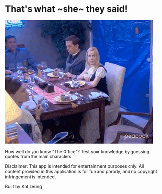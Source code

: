 # That's what ~she~ they said!

![michael scott screaming "that's what she said!"](./src/images/thats-what-she-said.gif)

How well do you know "The Office"? Test your knowledge by guessing quotes from the main characters.

Disclaimer: This app is intended for entertainment purposes only. All content provided in this application is for fun and parody, and no copyright infringement is intended.

Built by Kat Leung

